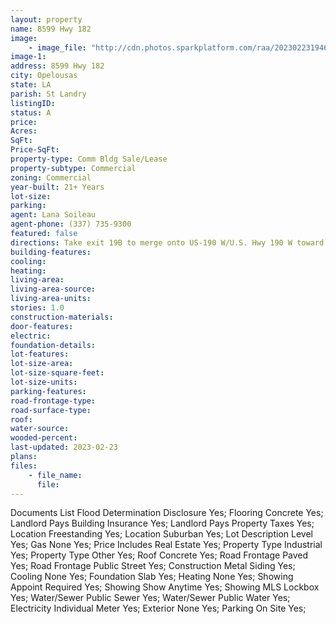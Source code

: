 ```yaml
---
layout: property
name: 8599 Hwy 182 
image:
    - image_file: "http://cdn.photos.sparkplatform.com/raa/20230223194630325665000000.jpg"
image-1:
address: 8599 Hwy 182 
city: Opelousas
state: LA
parish: St Landry
listingID: 
status: A
price: 
Acres: 
SqFt: 
Price-SqFt: 
property-type: Comm Bldg Sale/Lease
property-subtype: Commercial
zoning: Commercial
year-built: 21+ Years
lot-size: 
parking: 
agent: Lana Soileau
agent-phone: (337) 735-9300
featured: false
directions: Take exit 19B to merge onto US-190 W/U.S. Hwy 190 W toward Opelousas for 1.4 mi. Turn right onto S Union St. Turn left onto Church St.  Turn right at the 1st cross street onto LA-182 N/N Main St. Property is on the left behind the Dollar General.
building-features: 
cooling: 
heating: 
living-area: 
living-area-source: 
living-area-units: 
stories: 1.0
construction-materials: 
door-features: 
electric: 
foundation-details: 
lot-features: 
lot-size-area: 
lot-size-square-feet: 
lot-size-units: 
parking-features: 
road-frontage-type: 
road-surface-type: 
roof: 
water-source: 
wooded-percent: 
last-updated: 2023-02-23
plans: 
files:
    - file_name:
      file:
---
```

Documents List	Flood Determination Disclosure	Yes;
Flooring	Concrete	Yes;
Landlord Pays	Building Insurance	Yes;
Landlord Pays	Property Taxes	Yes;
Location	Freestanding	Yes;
Location	Suburban	Yes;
Lot Description	Level	Yes;
Gas	None	Yes;
Price Includes	Real Estate	Yes;
Property Type	Industrial	Yes;
Property Type	Other	Yes;
Roof	Concrete	Yes;
Road Frontage	Paved	Yes;
Road Frontage	Public Street	Yes;
Construction	Metal Siding	Yes;
Cooling	None	Yes;
Foundation	Slab	Yes;
Heating	None	Yes;
Showing	Appoint Required	Yes;
Showing	Show Anytime	Yes;
Showing	MLS Lockbox	Yes;
Water/Sewer	Public Sewer	Yes;
Water/Sewer	Public Water	Yes;
Electricity	Individual Meter	Yes;
Exterior	None	Yes;
Parking	On Site	Yes;

